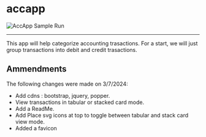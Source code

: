 # accapp  
![AccApp Sample Run](https://github.com/ntuifranklin/accapp/blob/cba03f7505b691974c572e833561bce3844220fd/static/img/readmebanner.gif)
<hr>
This app will help categorize accounting trasactions.  
For a start, we will just group transactions into debit and credit trasactions.

## Ammendments
The following changes were made on 3/7/2024:  
- Add cdns : bootstrap, jquery, popper.
- View transactions in tabular or stacked card mode.  
- Add a ReadMe.  
- Add Place svg icons at top to toggle between tabular and stack card view mode.  
- Added a favicon




